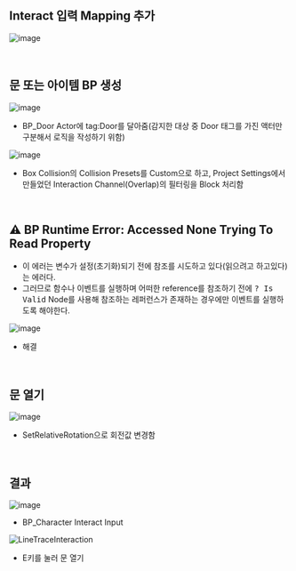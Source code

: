 ## Interact 입력 Mapping 추가
![image](https://github.com/user-attachments/assets/a76e7352-4b24-40cf-8dd8-e6833d4df503)

<br/>

## 문 또는 아이템 BP 생성
![image](https://github.com/user-attachments/assets/2163221a-ed96-48ff-b740-d4475501dd35)
- BP_Door Actor에 tag:Door를 달아줌(감지한 대상 중 Door 태그를 가진 액터만 구분해서 로직을 작성하기 위함)

![image](https://github.com/user-attachments/assets/f1c10dca-e167-47c3-a135-d225986a5bfe)
- Box Collision의 Collision Presets를 Custom으로 하고, Project Settings에서 만들었던 Interaction Channel(Overlap)의 필터링을 Block 처리함

<br/>

## ⚠️ BP Runtime Error: Accessed None Trying To Read Property
- 이 에러는 변수가 설정(초기화)되기 전에 참조를 시도하고 있다(읽으려고 하고있다)는 에러다.
- 그러므로 함수나 이벤트를 실행하며 어떠한 reference를 참조하기 전에 <tt>? Is Valid</tt> Node를 사용해 참조하는 레퍼런스가 존재하는 경우에만 이벤트를 실행하도록 해야한다.

![image](https://github.com/user-attachments/assets/9177f1a6-f60f-46f8-82eb-66809a369f34)
- 해결

<br/>

## 문 열기
![image](https://github.com/user-attachments/assets/a61aa324-51ad-43a5-ac12-bc743c254385)
- SetRelativeRotation으로 회전값 변경함

<br/>

## 결과
![image](https://github.com/user-attachments/assets/834150b7-126a-4c59-a5a4-96799a606007)
- BP_Character Interact Input

![LineTraceInteraction](https://github.com/user-attachments/assets/dcc1673c-5a2b-4826-afa1-4115767252d4)
- E키를 눌러 문 열기

<br/>
